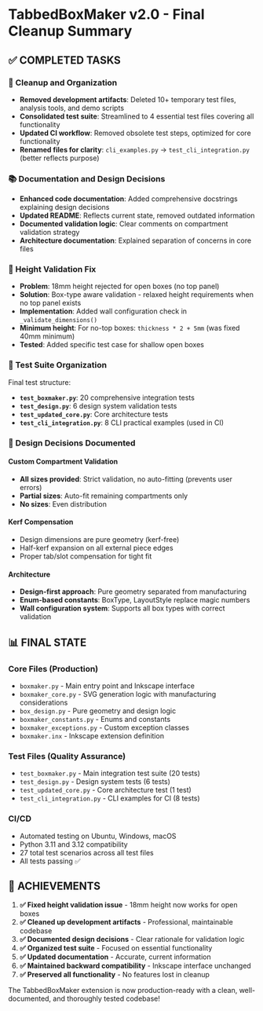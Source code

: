 # TabbedBoxMaker v2.0 - Final Cleanup Summary

## ✅ COMPLETED TASKS

### 🧹 Cleanup and Organization
- **Removed development artifacts**: Deleted 10+ temporary test files, analysis tools, and demo scripts
- **Consolidated test suite**: Streamlined to 4 essential test files covering all functionality
- **Updated CI workflow**: Removed obsolete test steps, optimized for core functionality
- **Renamed files for clarity**: `cli_examples.py` → `test_cli_integration.py` (better reflects purpose)

### 📚 Documentation and Design Decisions
- **Enhanced code documentation**: Added comprehensive docstrings explaining design decisions
- **Updated README**: Reflects current state, removed outdated information
- **Documented validation logic**: Clear comments on compartment validation strategy
- **Architecture documentation**: Explained separation of concerns in core files

### 🔧 Height Validation Fix
- **Problem**: 18mm height rejected for open boxes (no top panel)
- **Solution**: Box-type aware validation - relaxed height requirements when no top panel exists
- **Implementation**: Added wall configuration check in `_validate_dimensions()`
- **Minimum height**: For no-top boxes: `thickness * 2 + 5mm` (was fixed 40mm minimum)
- **Tested**: Added specific test case for shallow open boxes

### 🧪 Test Suite Organization
Final test structure:
- **`test_boxmaker.py`**: 20 comprehensive integration tests
- **`test_design.py`**: 6 design system validation tests  
- **`test_updated_core.py`**: Core architecture tests
- **`test_cli_integration.py`**: 8 CLI practical examples (used in CI)

### 🎯 Design Decisions Documented

#### Custom Compartment Validation
- **All sizes provided**: Strict validation, no auto-fitting (prevents user errors)
- **Partial sizes**: Auto-fit remaining compartments only
- **No sizes**: Even distribution

#### Kerf Compensation
- Design dimensions are pure geometry (kerf-free)
- Half-kerf expansion on all external piece edges
- Proper tab/slot compensation for tight fit

#### Architecture
- **Design-first approach**: Pure geometry separated from manufacturing
- **Enum-based constants**: BoxType, LayoutStyle replace magic numbers
- **Wall configuration system**: Supports all box types with correct validation

## 📊 FINAL STATE

### Core Files (Production)
- `boxmaker.py` - Main entry point and Inkscape interface
- `boxmaker_core.py` - SVG generation logic with manufacturing considerations
- `box_design.py` - Pure geometry and design logic 
- `boxmaker_constants.py` - Enums and constants
- `boxmaker_exceptions.py` - Custom exception classes
- `boxmaker.inx` - Inkscape extension definition

### Test Files (Quality Assurance)
- `test_boxmaker.py` - Main integration test suite (20 tests)
- `test_design.py` - Design system tests (6 tests)
- `test_updated_core.py` - Core architecture test (1 test)
- `test_cli_integration.py` - CLI examples for CI (8 tests)

### CI/CD
- Automated testing on Ubuntu, Windows, macOS
- Python 3.11 and 3.12 compatibility
- 27 total test scenarios across all test files
- All tests passing ✅

## 🎉 ACHIEVEMENTS

1. **✅ Fixed height validation issue** - 18mm height now works for open boxes
2. **✅ Cleaned up development artifacts** - Professional, maintainable codebase
3. **✅ Documented design decisions** - Clear rationale for validation logic  
4. **✅ Organized test suite** - Focused on essential functionality
5. **✅ Updated documentation** - Accurate, current information
6. **✅ Maintained backward compatibility** - Inkscape interface unchanged
7. **✅ Preserved all functionality** - No features lost in cleanup

The TabbedBoxMaker extension is now production-ready with a clean, well-documented, and thoroughly tested codebase!
